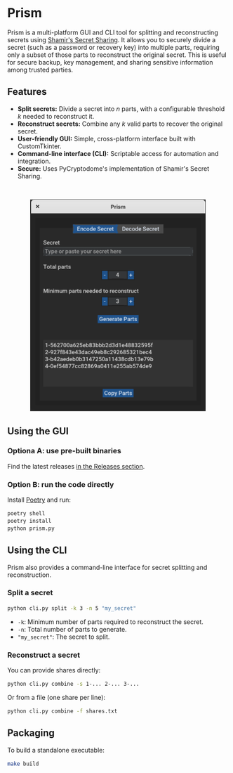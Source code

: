 # Prism

Prism is a multi-platform GUI and CLI tool for splitting and reconstructing secrets using [Shamir's Secret Sharing](https://en.wikipedia.org/wiki/Shamir%27s_secret_sharing). It allows you to securely divide a secret (such as a password or recovery key) into multiple parts, requiring only a subset of those parts to reconstruct the original secret. This is useful for secure backup, key management, and sharing sensitive information among trusted parties.

## Features

- **Split secrets:** Divide a secret into _n_ parts, with a configurable threshold _k_ needed to reconstruct it.
- **Reconstruct secrets:** Combine any _k_ valid parts to recover the original secret.
- **User-friendly GUI:** Simple, cross-platform interface built with CustomTkinter.
- **Command-line interface (CLI):** Scriptable access for automation and integration.
- **Secure:** Uses PyCryptodome's implementation of Shamir's Secret Sharing.

<br>
<p align="center">
    <img src="./screenshot.png" alt="Screenshot" width="400"/>
</p>

## Using the GUI

### Optiona A: use pre-built binaries
Find the latest releases [in the Releases section](https://github.com/dvilelaf/prism/releases).


### Option B: run the code directly
Install [Poetry](https://python-poetry.org/docs/#installing-with-the-official-installer) and run:

```bash
poetry shell
poetry install
python prism.py
```

## Using the CLI

Prism also provides a command-line interface for secret splitting and reconstruction.

### Split a secret

```bash
python cli.py split -k 3 -n 5 "my_secret"
```
- `-k`: Minimum number of parts required to reconstruct the secret.
- `-n`: Total number of parts to generate.
- `"my_secret"`: The secret to split.

### Reconstruct a secret

You can provide shares directly:

```bash
python cli.py combine -s 1-... 2-... 3-...
```

Or from a file (one share per line):

```bash
python cli.py combine -f shares.txt
```

## Packaging

To build a standalone executable:

```bash
make build
```